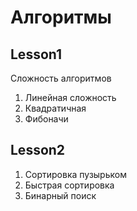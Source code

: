 # Алгоритмы

## Lesson1
Сложность алгоритмов
1. Линейная сложность
2. Квадратичная
3. Фибоначи


## Lesson2
1. Сортировка пузырьком
2. Быстрая сортировка
3. Бинарный поиск